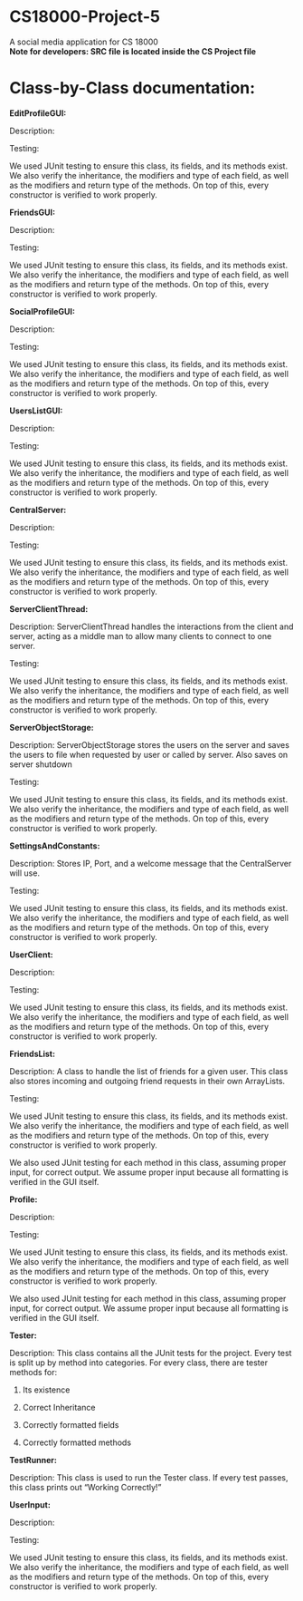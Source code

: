 # CS18000-Project-5
A social media application for CS 18000 <br />
**Note for developers: SRC file is located inside the CS Project file**
# Class-by-Class documentation:

**EditProfileGUI:**

Description:

Testing:

We used JUnit testing to ensure this class, its fields, and its methods exist. We also verify the inheritance, the modifiers and type of each field, as well as the modifiers and return type of the methods. On top of this, every constructor is verified to work properly.

**FriendsGUI:**

Description:

Testing:

We used JUnit testing to ensure this class, its fields, and its methods exist. We also verify the inheritance, the modifiers and type of each field, as well as the modifiers and return type of the methods. On top of this, every constructor is verified to work properly.

**SocialProfileGUI:**

Description:

Testing:

We used JUnit testing to ensure this class, its fields, and its methods exist. We also verify the inheritance, the modifiers and type of each field, as well as the modifiers and return type of the methods. On top of this, every constructor is verified to work properly.

**UsersListGUI:**

Description:

Testing:

We used JUnit testing to ensure this class, its fields, and its methods exist. We also verify the inheritance, the modifiers and type of each field, as well as the modifiers and return type of the methods. On top of this, every constructor is verified to work properly.

**CentralServer:**

Description:

Testing:

We used JUnit testing to ensure this class, its fields, and its methods exist. We also verify the inheritance, the modifiers and type of each field, as well as the modifiers and return type of the methods. On top of this, every constructor is verified to work properly.

**ServerClientThread:**

Description: ServerClientThread handles the interactions from the client and server, acting as a middle man to allow many clients to connect to one server.

Testing:

We used JUnit testing to ensure this class, its fields, and its methods exist. We also verify the inheritance, the modifiers and type of each field, as well as the modifiers and return type of the methods. On top of this, every constructor is verified to work properly.

**ServerObjectStorage:**

Description: ServerObjectStorage stores the users on the server and saves the users to file when requested by user or called by server. Also saves on server shutdown

Testing:

We used JUnit testing to ensure this class, its fields, and its methods exist. We also verify the inheritance, the modifiers and type of each field, as well as the modifiers and return type of the methods. On top of this, every constructor is verified to work properly.

**SettingsAndConstants:**

Description: Stores IP, Port, and a welcome message that the CentralServer will use.

Testing:

We used JUnit testing to ensure this class, its fields, and its methods exist. We also verify the inheritance, the modifiers and type of each field, as well as the modifiers and return type of the methods. On top of this, every constructor is verified to work properly.

**UserClient:**

Description:

Testing:

We used JUnit testing to ensure this class, its fields, and its methods exist. We also verify the inheritance, the modifiers and type of each field, as well as the modifiers and return type of the methods. On top of this, every constructor is verified to work properly.

**FriendsList:**

Description: A class to handle the list of friends for a given user. This class also stores incoming and outgoing friend requests in their own ArrayLists.

Testing:

We used JUnit testing to ensure this class, its fields, and its methods exist. We also verify the inheritance, the modifiers and type of each field, as well as the modifiers and return type of the methods. On top of this, every constructor is verified to work properly.

We also used JUnit testing for each method in this class, assuming proper input, for correct output. We assume proper input because all formatting is verified in the GUI itself.

**Profile:**

Description:

Testing:

We used JUnit testing to ensure this class, its fields, and its methods exist. We also verify the inheritance, the modifiers and type of each field, as well as the modifiers and return type of the methods. On top of this, every constructor is verified to work properly.

We also used JUnit testing for each method in this class, assuming proper input, for correct output. We assume proper input because all formatting is verified in the GUI itself.

**Tester:**

Description: This class contains all the JUnit tests for the project. Every test is split up by method into categories. For every class, there are tester methods for:

1. Its existence

2. Correct Inheritance

3. Correctly formatted fields 

4. Correctly formatted methods

**TestRunner:**

Description: This class is used to run the Tester class. If every test passes, this class prints out “Working Correctly!”

**UserInput:**

Description:

Testing:

We used JUnit testing to ensure this class, its fields, and its methods exist. We also verify the inheritance, the modifiers and type of each field, as well as the modifiers and return type of the methods. On top of this, every constructor is verified to work properly.
